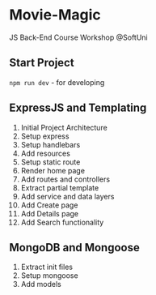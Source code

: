 # Movie-Magic
JS Back-End Course Workshop @SoftUni

## Start Project
`npm run dev` - for developing

## ExpressJS and Templating
1. Initial Project Architecture
2. Setup express
3. Setup handlebars
4. Add resources
5. Setup static route
6. Render home page
7. Add routes and controllers
8. Extract partial template
9. Add service and data layers
10. Add Create page
11. Add Details page
12. Add Search functionality

## MongoDB and Mongoose
1. Extract init files
2. Setup mongoose
3. Add models
